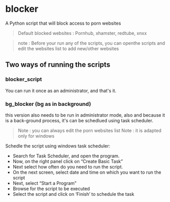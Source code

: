 # blocker
A Python script that will block access to porn websites

> Default blocked websites : Pornhub, xhamster, redtube, xnxx

> note : Before your run any of the scripts, you can openthe scripts and edit the websites list to add new/other websites

## Two ways of running the scripts
### blocker_script 
You can run it once as an administrator, and that's it.

### bg_blocker (bg as in background)
this version also needs to be run in administrator mode, also and because it is a back-ground process, it's can be schedlued using task scheduler.

> Note : you can always edit the porn websites list
> Note : it is adapted only for windows



Schedle the script using windows task scheduler:
- Search for Task Scheduler, and open the program.
- Now, on the right panel click on “Create Basic Task”
- Next select how often do you need to run the script.
- On the next screen, select date and time on which you want to run the script
- Next, select “Start a Program”
- Browse for the script to be executed
- Select the script and click on ‘Finish’ to schedule the task
